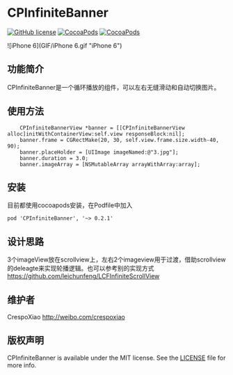 # CPInfiniteBanner

[![GitHub license](https://img.shields.io/badge/license-MIT-blue.svg)](https://github.com/crespoxiao/CPInfiniteBanner/blob/master/LICENSE)
[![CocoaPods](https://img.shields.io/cocoapods/v/LCFInfiniteScrollView.svg)](http://cocoadocs.org/docsets/LCFInfiniteScrollView)
[![CocoaPods](https://img.shields.io/cocoapods/p/LCFInfiniteScrollView.svg)](http://cocoadocs.org/docsets/LCFInfiniteScrollView)


![iPhone 6](GIF/iPhone 6.gif "iPhone 6")

## 功能简介

CPInfiniteBanner是一个循环播放的组件，可以左右无缝滑动和自动切换图片。

## 使用方法

```  
    CPInfiniteBannerView *banner = [[CPInfiniteBannerView alloc]initWithContainerView:self.view responseBlock:nil];
    banner.frame = CGRectMake(20, 30, self.view.frame.size.width-40, 90);
    banner.placeHolder = [UIImage imageNamed:@"3.jpg"];
    banner.duration = 3.0;
    banner.imageArray = [NSMutableArray arrayWithArray:array];
```
## 安装

目前都使用cocoapods安装，在Podfile中加入

``` 
pod 'CPInfiniteBanner', '~> 0.2.1' 
```


## 设计思路
3个imageView放在scrollview上，左右2个imageview用于过渡，借助scrollview的deleagte来实现轮播逻辑。也可以参考别的实现方式 <https://github.com/leichunfeng/LCFInfiniteScrollView>

## 维护者

CrespoXiao <http://weibo.com/crespoxiao>

## 版权声明

CPInfiniteBanner is available under the MIT license. See the [LICENSE](LICENSE) file for more info.
